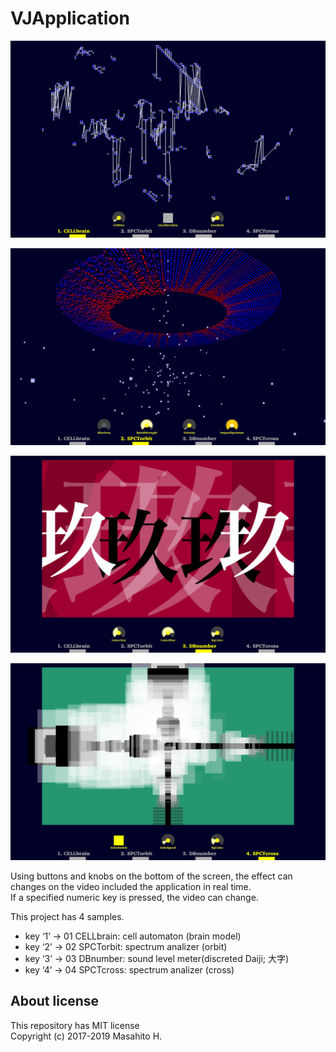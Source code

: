 # VJApplication

![Alt text](/preview/VJApplication01.png)

![Alt text](/preview/VJApplication02.png)

![Alt text](/preview/VJApplication03.png)

![Alt text](/preview/VJApplication04.png)

Using buttons and knobs on the bottom of the screen, the effect can changes on the video included the application in real time.  
If a specified numeric key is pressed, the video can change.

This project has 4 samples.
* key ‘1’ &rarr; 01 CELLbrain: cell automaton (brain model)
* key ‘2’ &rarr; 02 SPCTorbit: spectrum analizer (orbit)
* key ‘3’ &rarr; 03 DBnumber: sound level meter(discreted Daiji; 大字)
* key ‘4’ &rarr; 04 SPCTcross: spectrum analizer (cross)

## About license
This repository has MIT license  
Copyright (c) 2017-2019 Masahito H.
